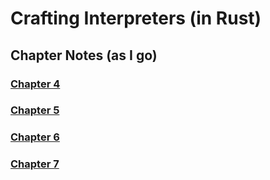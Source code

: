 # Crafting Interpreters (in Rust)

## Chapter Notes (as I go)
### [Chapter 4](../main/notes/4.md)
### [Chapter 5](../main/notes/5.md)
### [Chapter 6](../main/notes/6.md)
### [Chapter 7](../main/notes/7.md)
